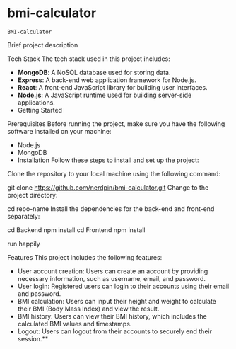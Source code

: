 # bmi-calculator
    BMI-calculator
Brief project description

Tech Stack
The tech stack used in this project includes:

 - **MongoDB**: A NoSQL database used for storing data.
 - **Express**: A back-end web application framework for Node.js.
 - **React**: A front-end JavaScript library for building user interfaces.
 - **Node.js**: A JavaScript runtime used for building server-side applications.
 - Getting Started
 

Prerequisites
Before running the project, make sure you have the following software installed on your machine:

- Node.js  
- MongoDB  
- Installation
Follow these steps to install and set up the project:

Clone the repository to your local machine using the following command:

git clone https://github.com/nerdpin/bmi-calculator.git
Change to the project directory:


cd repo-name
Install the dependencies for the back-end and front-end separately:

cd Backend
npm install
cd Frontend
npm install

run happily

Features
This project includes the following features:

- User account creation: Users can create an account by providing necessary information, such as username, email, and password. 
- User login: Registered users can login to their accounts using their email and password. 
- BMI calculation: Users can input their height and weight to calculate their BMI (Body Mass Index) and view the result. 
- BMI history: Users can view their BMI history, which includes the calculated BMI values and timestamps. 
- Logout: Users can logout from their accounts to securely end their session.** 
     
    

